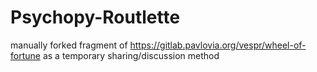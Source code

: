# Psychopy-Routlette

manually forked fragment of https://gitlab.pavlovia.org/vespr/wheel-of-fortune as a temporary sharing/discussion method
